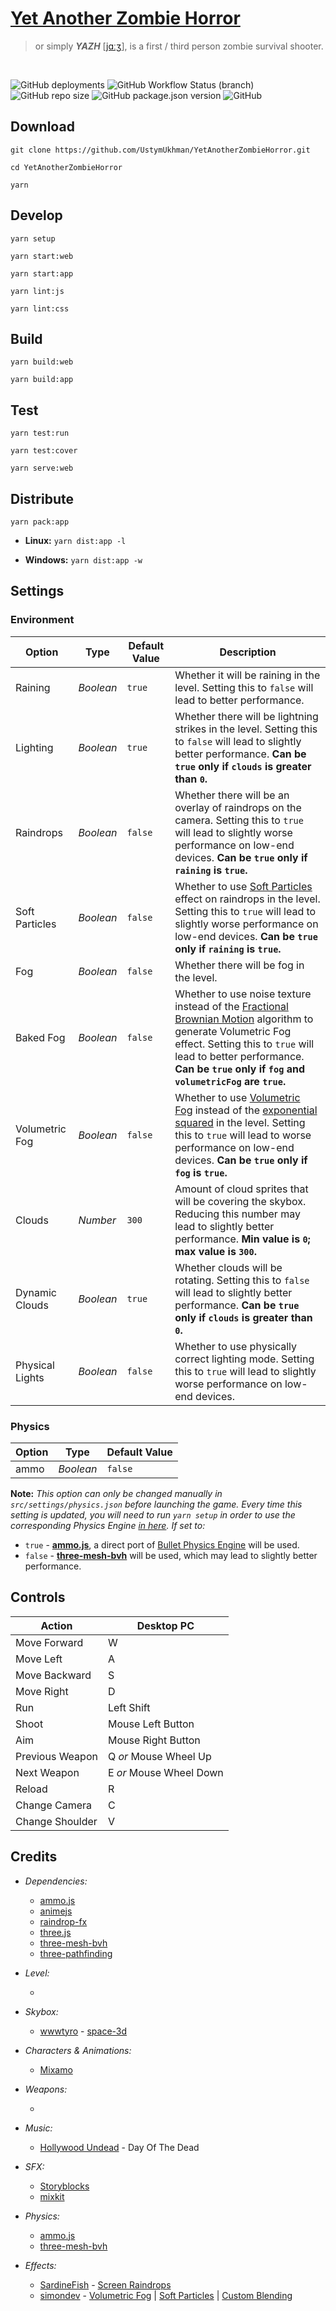 # [Yet Another Zombie Horror](http://35.158.218.205/experiments/YetAnotherZombieHorror/) #
> or simply ***YAZH*** [[jɑːʒ](http://35.158.218.205/experiments/YetAnotherZombieHorror/assets/sounds/YAZH.mp3)], is a first / third person zombie survival shooter.

<br />

![GitHub deployments](https://img.shields.io/github/deployments/UstymUkhman/YetAnotherZombieHorror/github-pages)
![GitHub Workflow Status (branch)](https://img.shields.io/github/workflow/status/UstymUkhman/YetAnotherZombieHorror/Check%20commit%20message%20style/main)
![GitHub repo size](https://img.shields.io/github/repo-size/UstymUkhman/YetAnotherZombieHorror)
![GitHub package.json version](https://img.shields.io/github/package-json/v/UstymUkhman/YetAnotherZombieHorror)
![GitHub](https://img.shields.io/github/license/UstymUkhman/YetAnotherZombieHorror)

## Download ##

`git clone https://github.com/UstymUkhman/YetAnotherZombieHorror.git`

`cd YetAnotherZombieHorror`

`yarn`

## Develop ##

`yarn setup`

`yarn start:web`

`yarn start:app`

`yarn lint:js`

`yarn lint:css`

## Build ##

`yarn build:web`

`yarn build:app`

## Test ##

`yarn test:run`

`yarn test:cover`

`yarn serve:web`

## Distribute ##

`yarn pack:app`

  - **Linux:** `yarn dist:app -l`

  - **Windows:** `yarn dist:app -w`

## Settings ##

### Environment ###

| Option          | Type      | Default Value | Description |
| --------------- | --------- | ------------- | ----------- |
| Raining         | *Boolean* | `true`        | Whether it will be raining in the level. Setting this to `false` will lead to better performance. |
| Lighting        | *Boolean* | `true`        | Whether there will be lightning strikes in the level. Setting this to `false` will lead to slightly better performance. **Can be `true` only if `clouds` is greater than `0`.** |
| Raindrops       | *Boolean* | `false`       | Whether there will be an overlay of raindrops on the camera. Setting this to `true` will lead to slightly worse performance on low-end devices. **Can be `true` only if `raining` is `true`.** |
| Soft Particles  | *Boolean* | `false`       | Whether to use [Soft Particles](https://developer.download.nvidia.com/whitepapers/2007/SDK10/SoftParticles_hi.pdf) effect on raindrops in the level. Setting this to `true` will lead to slightly worse performance on low-end devices. **Can be `true` only if `raining` is `true`.** |
| Fog             | *Boolean* | `false`       | Whether there will be fog in the level. |
| Baked Fog       | *Boolean* | `false`       | Whether to use noise texture instead of the [Fractional Brownian Motion](https://www.iquilezles.org/www/articles/fbm/fbm.htm) algorithm to generate Volumetric Fog effect. Setting this to `true` will lead to better performance. **Can be `true` only if `fog` and `volumetricFog` are `true`.** |
| Volumetric Fog  | *Boolean* | `false`       | Whether to use [Volumetric Fog](https://www.gamedeveloper.com/programming/atmospheric-scattering-and-volumetric-fog-algorithm-part-1) instead of the [exponential squared](https://threejs.org/docs/#api/en/scenes/FogExp2) in the level. Setting this to `true` will lead to worse performance on low-end devices. **Can be `true` only if `fog` is `true`.** |
| Clouds         | *Number*  | `300`          | Amount of cloud sprites that will be covering the skybox. Reducing this number may lead to slightly better performance. **Min value is `0`; max value is `300`.** |
| Dynamic Clouds  | *Boolean* | `true`        | Whether clouds will be rotating. Setting this to `false` will lead to slightly better performance. **Can be `true` only if `clouds` is greater than `0`.** |
| Physical Lights | *Boolean* | `false`       | Whether to use physically correct lighting mode. Setting this to `true` will lead to slightly worse performance on low-end devices. |

### Physics ###

| Option | Type      | Default Value |
| ------ | --------- | ------------- |
| ammo   | *Boolean* | `false`       |

**Note:** *This option can only be changed manually in `src/settings/physics.json` before launching the game. Every time this setting is updated, you will need to run `yarn setup` in order to use the corresponding Physics Engine [in here](https://github.com/UstymUkhman/YetAnotherZombieHorror/blob/main/src/physics/index.ts). If set to:*

  - `true` - [**ammo.js**](https://github.com/kripken/ammo.js), a direct port of [Bullet Physics Engine](https://pybullet.org/) will be used.
  - `false` - [**three-mesh-bvh**](https://github.com/gkjohnson/three-mesh-bvh) will be used, which may lead to slightly better performance.

## Controls ##

| Action          | Desktop PC              |
| --------------- | ----------------------- |
| Move Forward    | W                       |
| Move Left       | A                       |
| Move Backward   | S                       |
| Move Right      | D                       |
| Run             | Left Shift              |
| Shoot           | Mouse Left Button       |
| Aim             | Mouse Right Button      |
| Previous Weapon | Q *or* Mouse Wheel Up   |
| Next Weapon     | E *or* Mouse Wheel Down |
| Reload          | R                       |
| Change Camera   | C                       |
| Change Shoulder | V                       |

## Credits ##

  - *Dependencies:*

    - [ammo.js](https://github.com/kripken/ammo.js)
    - [animejs](https://github.com/juliangarnier/anime/)
    - [raindrop-fx](https://github.com/SardineFish/raindrop-fx)
    - [three.js](https://github.com/mrdoob/three.js)
    - [three-mesh-bvh](https://github.com/gkjohnson/three-mesh-bvh)
    - [three-pathfinding](https://github.com/donmccurdy/three-pathfinding)

  - *Level:*

    - 

  - *Skybox:*

    - [wwwtyro](https://github.com/wwwtyro) - [space-3d](https://github.com/wwwtyro/space-3d)

  - *Characters & Animations:*
  
    - [Mixamo](https://www.mixamo.com/#/)

  - *Weapons:*

    - 

  - *Music:*

    - [Hollywood Undead](https://www.hollywoodundead.com/) - Day Of The Dead
  
  - *SFX:*

    - [Storyblocks](https://www.storyblocks.com/)
    - [mixkit](https://mixkit.co/)

  - *Physics:*

    - [ammo.js](https://github.com/kripken/ammo.js)
    - [three-mesh-bvh](https://gkjohnson.github.io/three-mesh-bvh/example/bundle/characterMovement.html)

  - *Effects:*

    - [SardineFish](https://github.com/SardineFish) - [Screen Raindrops](https://cdn-lab.sardinefish.com/rain/)
    - [simondev](https://github.com/simondevyoutube) - [Volumetric Fog](https://www.youtube.com/watch?v=k1zGz55EqfU) | [Soft Particles](https://www.youtube.com/watch?v=arn_3WzCJQ8) | [Custom Blending](https://www.youtube.com/watch?v=AxopC4yW4uY)
